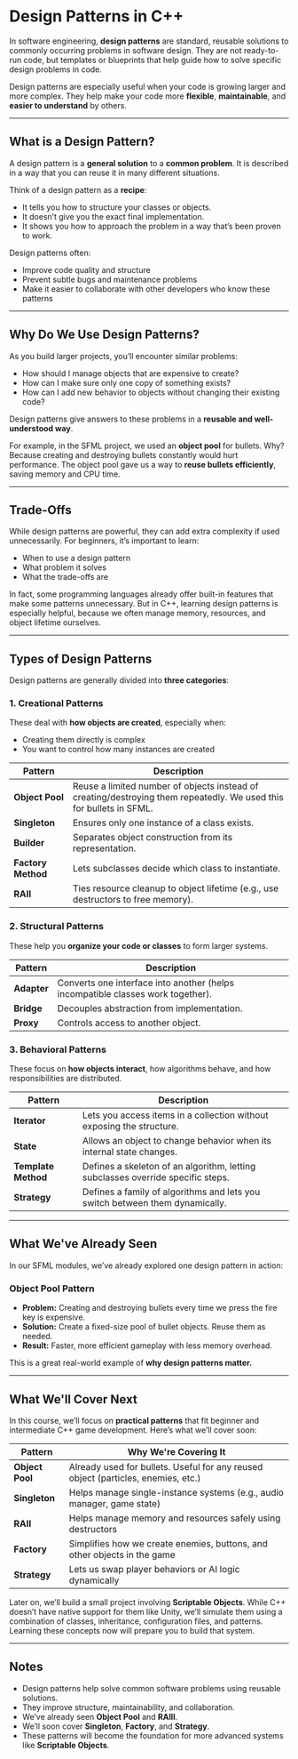# Design Patterns in C++

In software engineering, **design patterns** are standard, reusable solutions to commonly occurring problems in software design. They are not ready-to-run code, but templates or blueprints that help guide how to solve specific design problems in code.

Design patterns are especially useful when your code is growing larger and more complex. They help make your code more **flexible**, **maintainable**, and **easier to understand** by others.

---

## What is a Design Pattern?

A design pattern is a **general solution** to a **common problem**. It is described in a way that you can reuse it in many different situations.

Think of a design pattern as a **recipe**:
- It tells you how to structure your classes or objects.
- It doesn’t give you the exact final implementation.
- It shows you how to approach the problem in a way that’s been proven to work.

Design patterns often:
- Improve code quality and structure
- Prevent subtle bugs and maintenance problems
- Make it easier to collaborate with other developers who know these patterns

---

## Why Do We Use Design Patterns?

As you build larger projects, you’ll encounter similar problems:
- How should I manage objects that are expensive to create?
- How can I make sure only one copy of something exists?
- How can I add new behavior to objects without changing their existing code?

Design patterns give answers to these problems in a **reusable and well-understood way**.

For example, in the SFML project, we used an **object pool** for bullets. Why? Because creating and destroying bullets constantly would hurt performance. The object pool gave us a way to **reuse bullets efficiently**, saving memory and CPU time.

---

## Trade-Offs

While design patterns are powerful, they can add extra complexity if used unnecessarily. For beginners, it’s important to learn:
- When to use a design pattern
- What problem it solves
- What the trade-offs are

In fact, some programming languages already offer built-in features that make some patterns unnecessary. But in C++, learning design patterns is especially helpful, because we often manage memory, resources, and object lifetime ourselves.

---

## Types of Design Patterns

Design patterns are generally divided into **three categories**:

### 1. Creational Patterns
These deal with **how objects are created**, especially when:
- Creating them directly is complex
- You want to control how many instances are created

| Pattern         | Description |
|----------------|-------------|
| **Object Pool** | Reuse a limited number of objects instead of creating/destroying them repeatedly. We used this for bullets in SFML. |
| **Singleton**   | Ensures only one instance of a class exists. |
| **Builder**     | Separates object construction from its representation. |
| **Factory Method** | Lets subclasses decide which class to instantiate. |
| **RAII**        | Ties resource cleanup to object lifetime (e.g., use destructors to free memory). |

### 2. Structural Patterns
These help you **organize your code or classes** to form larger systems.

| Pattern   | Description |
|-----------|-------------|
| **Adapter** | Converts one interface into another (helps incompatible classes work together). |
| **Bridge**  | Decouples abstraction from implementation. |
| **Proxy**   | Controls access to another object. |

### 3. Behavioral Patterns
These focus on **how objects interact**, how algorithms behave, and how responsibilities are distributed.

| Pattern         | Description |
|----------------|-------------|
| **Iterator**    | Lets you access items in a collection without exposing the structure. |
| **State**       | Allows an object to change behavior when its internal state changes. |
| **Template Method** | Defines a skeleton of an algorithm, letting subclasses override specific steps. |
| **Strategy**    | Defines a family of algorithms and lets you switch between them dynamically. |

---

## What We've Already Seen

In our SFML modules, we’ve already explored one design pattern in action:

### Object Pool Pattern

- **Problem:** Creating and destroying bullets every time we press the fire key is expensive.
- **Solution:** Create a fixed-size pool of bullet objects. Reuse them as needed.
- **Result:** Faster, more efficient gameplay with less memory overhead.

This is a great real-world example of **why design patterns matter.**

---

## What We'll Cover Next

In this course, we’ll focus on **practical patterns** that fit beginner and intermediate C++ game development. Here’s what we’ll cover soon:

| Pattern         | Why We're Covering It |
|----------------|------------------------|
| **Object Pool** | Already used for bullets. Useful for any reused object (particles, enemies, etc.) |
| **Singleton**   | Helps manage single-instance systems (e.g., audio manager, game state) |
| **RAII**        | Helps manage memory and resources safely using destructors |
| **Factory**     | Simplifies how we create enemies, buttons, and other objects in the game |
| **Strategy**    | Lets us swap player behaviors or AI logic dynamically |

Later on, we’ll build a small project involving **Scriptable Objects**. While C++ doesn’t have native support for them like Unity, we’ll simulate them using a combination of classes, inheritance, configuration files, and patterns. Learning these concepts now will prepare you to build that system.

---

## Notes

- Design patterns help solve common software problems using reusable solutions.
- They improve structure, maintainability, and collaboration.
- We’ve already seen **Object Pool** and **RAIII**.
- We’ll soon cover **Singleton**, **Factory**, and **Strategy**.
- These patterns will become the foundation for more advanced systems like **Scriptable Objects**.
